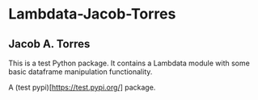 # Lambdata-Jacob-Torres
## Jacob A. Torres

This is a test Python package. It contains a Lambdata module
with some basic dataframe manipulation functionality.

A (test pypi)[https://test.pypi.org/] package.
